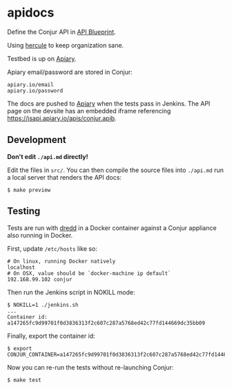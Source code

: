 # apidocs

Define the Conjur API in [API Blueprint](https://github.com/apiaryio/api-blueprint).

Using [hercule](https://github.com/jamesramsay/hercule) to keep organization sane.

Testbed is up on [Apiary](http://docs.conjur.apiary.io/).

Apiary email/password are stored in Conjur:

```
apiary.io/email
apiary.io/password
```

The docs are pushed to [Apiary](http://docs.conjur.apiary.io/) when the tests pass in Jenkins.
The API page on the devsite has an embedded iframe referencing https://jsapi.apiary.io/apis/conjur.apib.

## Development

**Don't edit `./api.md` directly!**

Edit the files in `src/`. You can then compile the source files into `./api.md` run a local server that renders the API docs:

```
$ make preview
```

## Testing

Tests are run with [dredd](http://dredd.readthedocs.org/en/latest/) in a Docker container against a Conjur appliance
also running in Docker.

First, update `/etc/hosts` like so:

```
# On linux, running Docker natively
localhost
# On OSX, value should be `docker-machine ip default`
192.168.99.102 conjur
```

Then run the Jenkins script in NOKILL mode:

```
$ NOKILL=1 ./jenkins.sh
...
Container id:
a147265fc9d99701f0d3836313f2c607c287a5768ed42c77fd144669dc35bb09
```

Finally, export the container id:

```
$ export CONJUR_CONTAINER=a147265fc9d99701f0d3836313f2c607c287a5768ed42c77fd144669dc35bb09
```

Now you can re-run the tests without re-launching Conjur:

```
$ make test
```
